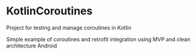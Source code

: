 # KotlinCoroutines
Project for testing and manage coroutines in Kotlin

Simple example of coroutines and retrofit integration using MVP and clean architecture Android

